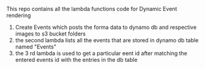 This repo contains all the lambda functions code for Dynamic Event rendering 
1. Create Events which posts the forma data to dynamo db and respective images to s3 bucket folders
2. the second lambda lists all the events that are  stored in dynamo db table named "Events"   
3. the 3 rd lambda is used to get a particular eent id after matching  the entered events id with the entries in the db table 
